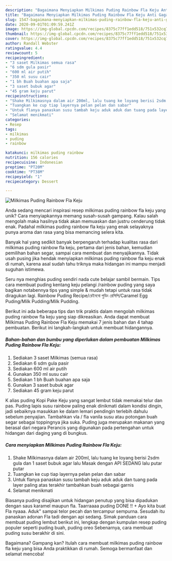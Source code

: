 ```yaml
---
description: "Bagaimana Menyiapkan Milkimas Puding Rainbow Fla Keju Anti Gagal"
title: "Bagaimana Menyiapkan Milkimas Puding Rainbow Fla Keju Anti Gagal"
slug: 1547-bagaimana-menyiapkan-milkimas-puding-rainbow-fla-keju-anti-gagal
date: 2020-09-01T01:09:59.241Z
image: https://img-global.cpcdn.com/recipes/8375c77ff1edd518/751x532cq70/milkimas-puding-rainbow-fla-keju-foto-resep-utama.jpg
thumbnail: https://img-global.cpcdn.com/recipes/8375c77ff1edd518/751x532cq70/milkimas-puding-rainbow-fla-keju-foto-resep-utama.jpg
cover: https://img-global.cpcdn.com/recipes/8375c77ff1edd518/751x532cq70/milkimas-puding-rainbow-fla-keju-foto-resep-utama.jpg
author: Randall Webster
ratingvalue: 4.4
reviewcount: 5
recipeingredient:
- "3 saset Milkimas semua rasa"
- "6 sdm gula pasir"
- "600 ml air putih"
- "350 ml susu cair"
- "1 bh Buah buahan apa saja"
- "3 saset bubuk agar"
- "45 gram keju parut"
recipeinstructions:
- "Shake Milkimasnya dalam air 200ml, lalu tuang ke loyang berisi 2sdm gula dan 1 saset bubuk agar lalu Masak dengan API SEDANG lalu putar putar"
- "Tuangkan ke cup tiap layernya pelan pelan dan sabar"
- "Untuk flanya panaskan susu tambah keju aduk aduk dan tuang pada layer paling atas terakhir tambahkan buah sebagai garnis"
- "Selamat menikmati"
categories:
- Resep
tags:
- milkimas
- puding
- rainbow

katakunci: milkimas puding rainbow 
nutrition: 156 calories
recipecuisine: Indonesian
preptime: "PT20M"
cooktime: "PT38M"
recipeyield: "1"
recipecategory: Dessert

---
```



![Milkimas Puding Rainbow Fla Keju](https://img-global.cpcdn.com/recipes/8375c77ff1edd518/751x532cq70/milkimas-puding-rainbow-fla-keju-foto-resep-utama.jpg)

Anda sedang mencari inspirasi resep milkimas puding rainbow fla keju yang unik? Cara menyiapkannya memang susah-susah gampang. Kalau salah mengolah maka hasilnya tidak akan memuaskan dan justru cenderung tidak enak. Padahal milkimas puding rainbow fla keju yang enak selayaknya punya aroma dan rasa yang bisa memancing selera kita.

Banyak hal yang sedikit banyak berpengaruh terhadap kualitas rasa dari milkimas puding rainbow fla keju, pertama dari jenis bahan, kemudian pemilihan bahan segar, sampai cara membuat dan menyajikannya. Tidak usah pusing jika hendak menyiapkan milkimas puding rainbow fla keju enak di rumah, karena asal sudah tahu triknya maka hidangan ini mampu menjadi suguhan istimewa.

Seru nya menghias puding sendiri nada cute belajar sambil bermain. Tips cara membuat puding kentang keju pelangi /rainbow puding yang saya bagikan notabennya tips yang simple &amp; mudah tetapi untuk rasa tidak diragukan lagi. Rainbow Puding Recipe/রেইনবো পুডিং রেসিপি/Caramel Egg Puding/Milk Pudding/Milk Pudding.


Berikut ini ada beberapa tips dan trik praktis dalam mengolah milkimas puding rainbow fla keju yang siap dikreasikan. Anda dapat membuat Milkimas Puding Rainbow Fla Keju memakai 7 jenis bahan dan 4 tahap pembuatan. Berikut ini langkah-langkah untuk membuat hidangannya.

<!--inarticleads1-->

##### Bahan-bahan dan bumbu yang diperlukan dalam pembuatan Milkimas Puding Rainbow Fla Keju:

1. Sediakan 3 saset Milkimas (semua rasa)
1. Sediakan 6 sdm gula pasir
1. Sediakan 600 ml air putih
1. Gunakan 350 ml susu cair
1. Sediakan 1 bh Buah buahan apa saja
1. Gunakan 3 saset bubuk agar
1. Sediakan 45 gram keju parut


K alias puding Kopi Pake Keju yang sangat lembut tidak memakai telur dan pas. Puding lapis susu rainbow paling enak dinikmati dalam kondisi dingin, jadi sebaiknya masukkan ke dalam lemari pendingin terlebih dahulu sebelum penyajian. Tambahkan vla / fla vanila susu atau potongan buah segar sebagai toppingnya jika suka. Puding juga merupakan makanan yang berasal dari negara Perancis yang digunakan pada pertengahan untuk hidangan dari daging yang di bungkus. 

<!--inarticleads2-->

##### Cara menyiapkan Milkimas Puding Rainbow Fla Keju:

1. Shake Milkimasnya dalam air 200ml, lalu tuang ke loyang berisi 2sdm gula dan 1 saset bubuk agar lalu Masak dengan API SEDANG lalu putar putar
1. Tuangkan ke cup tiap layernya pelan pelan dan sabar
1. Untuk flanya panaskan susu tambah keju aduk aduk dan tuang pada layer paling atas terakhir tambahkan buah sebagai garnis
1. Selamat menikmati


Biasanya puding disajikan untuk hidangan penutup yang bisa dipadukan dengan saus karamel maupun fla. Taarraaaa puding DONE !! + Ayo kita buat Fla nyaaa. Aduk&#34; sampai telor pecah dan tercampur sempurna. Sesudah itu panaskan adonan Fla tadi dengan api sedang. Simak panduan cara membuat puding lembut berikut ini, lengkap dengan kumpulan resep puding populer seperti puding buah, puding oreo Sebenarnya, cara membuat puding susu berakhir di sini. 

Bagaimana? Gampang kan? Itulah cara membuat milkimas puding rainbow fla keju yang bisa Anda praktikkan di rumah. Semoga bermanfaat dan selamat mencoba!
